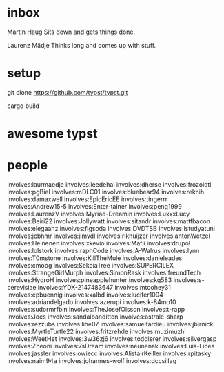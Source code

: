 

# inbox



Martin Haug
Sits down and gets things done.

Laurenz Mädje
Thinks long and comes up with stuff.


# setup

git clone https://github.com/typst/typst.git

cargo build

# awesome typst


# people

involves:laurmaedje
involves:leedehai
involves:dherse
involves:frozolotl
involves:pgBiel
involves:mDLC01
involves:bluebear94
involves:reknih
involves:damaxwell
involves:EpicEricEE
involves:tingerrr
involves:Andrew15-5
involves:Enter-tainer
involves:peng1999
involves:LaurenzV
involves:Myriad-Dreamin
involves:LuxxxLucy
involves:Beiri22
involves:Jollywatt
involves:sitandr
involves:mattfbacon
involves:elegaanz
involves:figsoda
involves:DVDTSB
involves:istudyatuni
involves:jcbhmr
involves:jimvdl
involves:rikhuijzer
involves:antonWetzel
involves:Heinenen
involves:xkevio
involves:Mafii
involves:drupol
involves:lolstork
involves:raphCode
involves:A-Walrus
involves:lynn
involves:T0mstone
involves:KillTheMule
involves:danieleades
involves:cmoog
involves:SekoiaTree
involves:SUPERCILEX
involves:StrangeGirlMurph
involves:SimonRask
involves:freundTech
involves:HydroH
involves:pineapplehunter
involves:kg583
involves:s-cerevisiae
involves:YDX-2147483647
involves:mtoohey31
involves:epbuennig
involves:xalbd
involves:lucifer1004
involves:adriandelgado
involves:azerupi
involves:k-84mo10
involves:sudormrfbin
involves:TheJosefOlsson
involves:t-rapp
involves:Jocs
involves:sandalbanditten
involves:astrale-sharp
involves:rezzubs
involves:lihe07
involves:samueltardieu
involves:jbirnick
involves:MyrtleTurtle22
involves:fritzrehde
involves:muzimuzhi
involves:WeetHet
involves:3w36zj6
involves:toddlerer
involves:silvergasp
involves:Zheoni
involves:7sDream
involves:neunenak
involves:Luis-Licea
involves:jassler
involves:owiecc
involves:AlistairKeiller
involves:rpitasky
involves:naim94a
involves:johannes-wolf
involves:dccsillag
